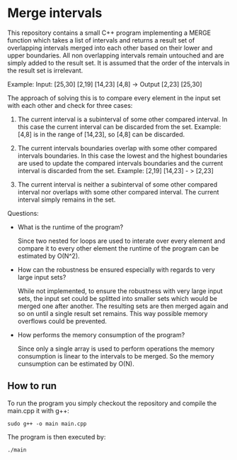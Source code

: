 # Merge intervals

This repository contains a small C++ program implementing a MERGE function which takes a list of intervals and returns a result set of overlapping intervals merged into each other based on their lower 
and upper boundaries. All non overlapping intervals remain untouched and are simply added to the result set. 
It is assumed that the order of the intervals in the result set is irrelevant.

Example:
 Input: [25,30] [2,19] [14,23] [4,8] -> Output [2,23] [25,30]

The approach of solving this is to compare every element in the input set with each other and check for three cases:
1. The current interval is a subinterval of some other compared interval. In this case the current interval can be discarded from the set.
   Example:  [4,8] is in the range of [14,23], so [4,8] can be discarded.

2. The current intervals boundaries overlap with some other compared intervals boundaries. In this case the lowest and the highest boundaries are used to update the compared intervals boundaries and the current interval is discarded from the set.
   Example: [2,19] [14,23] - > [2,23]

3. The current interval is neither a subinterval of some other compared interval nor overlaps with some other compared interval. The current interval simply remains in the set.

Questions: 
- What is the runtime of the program?
  
  Since two nested for loops are used to interate over every element and compare
  it to every other element the runtime of the program can be estimated by O(N^2).

- How can the robustness be ensured especially with regards to very large input sets?

  While not implemented, to ensure the robustness with very large input sets, the input set 
  could be splitted into smaller sets which would be merged one after another. The 
  resulting sets are then merged again and so on until a single result set remains.
  This way possible memory overflows could be prevented.

- How performs the memory consumption of the program?

  Since only a single array is used to perform operations the memory consumption is
  linear to the intervals to be merged. So the memory cunsumption can be estimated by O(N).

## How to run

To run the program you simply checkout the repository and compile the main.cpp it with g++:

```
sudo g++ -o main main.cpp
```

The program is then executed by:

```
./main
```
